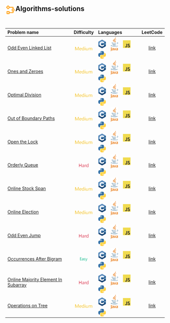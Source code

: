 ## <div align="left"><img src="https://github.com/AnasImloul/Leetcode-Solutions/blob/main/icons/algo.svg" width="32px" align="left"/>Algorithms-solutions</div>
<br>

| Problem name | Difficulty | Languages | LeetCode |
|:-------------|:----------:|:----------|:--------:|
|[Odd Even Linked List](./Odd%20Even%20Linked%20List)|<img src="https://github.com/AnasImloul/Leetcode-Solutions/blob/main/icons/medium.svg" height="12px" align="center"/>|<a href="./Odd%20Even%20Linked%20List/Odd%20Even%20Linked%20List.cpp"><img src="https://github.com/AnasImloul/Leetcode-Solutions/blob/main/icons/c%2B%2B.svg" width="24px" align="center"/></a>&nbsp;&nbsp;&nbsp;&nbsp;<a href="./Odd%20Even%20Linked%20List/Odd%20Even%20Linked%20List.java"><img src="https://github.com/AnasImloul/Leetcode-Solutions/blob/main/icons/java.svg" width="24px" align="center"/></a>&nbsp;&nbsp;&nbsp;&nbsp;<a href="./Odd%20Even%20Linked%20List/Odd%20Even%20Linked%20List.js"><img src="https://github.com/AnasImloul/Leetcode-Solutions/blob/main/icons/javascript.svg" width="24px" align="center"/></a>&nbsp;&nbsp;&nbsp;&nbsp;<a href="./Odd%20Even%20Linked%20List/Odd%20Even%20Linked%20List.txt"><img src="https://github.com/AnasImloul/Leetcode-Solutions/blob/main/icons/python.svg" width="24px" align="center"/></a>|[link](https://www.leetcode.com/problems/odd-even-linked-list)|
|[Ones and Zeroes](./Ones%20and%20Zeroes)|<img src="https://github.com/AnasImloul/Leetcode-Solutions/blob/main/icons/medium.svg" height="12px" align="center"/>|<a href="./Ones%20and%20Zeroes/Ones%20and%20Zeroes.cpp"><img src="https://github.com/AnasImloul/Leetcode-Solutions/blob/main/icons/c%2B%2B.svg" width="24px" align="center"/></a>&nbsp;&nbsp;&nbsp;&nbsp;<a href="./Ones%20and%20Zeroes/Ones%20and%20Zeroes.java"><img src="https://github.com/AnasImloul/Leetcode-Solutions/blob/main/icons/java.svg" width="24px" align="center"/></a>&nbsp;&nbsp;&nbsp;&nbsp;<a href="./Ones%20and%20Zeroes/Ones%20and%20Zeroes.js"><img src="https://github.com/AnasImloul/Leetcode-Solutions/blob/main/icons/javascript.svg" width="24px" align="center"/></a>&nbsp;&nbsp;&nbsp;&nbsp;<a href="./Ones%20and%20Zeroes/Ones%20and%20Zeroes.txt"><img src="https://github.com/AnasImloul/Leetcode-Solutions/blob/main/icons/python.svg" width="24px" align="center"/></a>|[link](https://www.leetcode.com/problems/ones-and-zeroes)|
|[Optimal Division](./Optimal%20Division)|<img src="https://github.com/AnasImloul/Leetcode-Solutions/blob/main/icons/medium.svg" height="12px" align="center"/>|<a href="./Optimal%20Division/Optimal%20Division.cpp"><img src="https://github.com/AnasImloul/Leetcode-Solutions/blob/main/icons/c%2B%2B.svg" width="24px" align="center"/></a>&nbsp;&nbsp;&nbsp;&nbsp;<a href="./Optimal%20Division/Optimal%20Division.java"><img src="https://github.com/AnasImloul/Leetcode-Solutions/blob/main/icons/java.svg" width="24px" align="center"/></a>&nbsp;&nbsp;&nbsp;&nbsp;<a href="./Optimal%20Division/Optimal%20Division.js"><img src="https://github.com/AnasImloul/Leetcode-Solutions/blob/main/icons/javascript.svg" width="24px" align="center"/></a>&nbsp;&nbsp;&nbsp;&nbsp;<a href="./Optimal%20Division/Optimal%20Division.txt"><img src="https://github.com/AnasImloul/Leetcode-Solutions/blob/main/icons/python.svg" width="24px" align="center"/></a>|[link](https://www.leetcode.com/problems/optimal-division)|
|[Out of Boundary Paths](./Out%20of%20Boundary%20Paths)|<img src="https://github.com/AnasImloul/Leetcode-Solutions/blob/main/icons/medium.svg" height="12px" align="center"/>|<a href="./Out%20of%20Boundary%20Paths/Out%20of%20Boundary%20Paths.cpp"><img src="https://github.com/AnasImloul/Leetcode-Solutions/blob/main/icons/c%2B%2B.svg" width="24px" align="center"/></a>&nbsp;&nbsp;&nbsp;&nbsp;<a href="./Out%20of%20Boundary%20Paths/Out%20of%20Boundary%20Paths.java"><img src="https://github.com/AnasImloul/Leetcode-Solutions/blob/main/icons/java.svg" width="24px" align="center"/></a>&nbsp;&nbsp;&nbsp;&nbsp;<a href="./Out%20of%20Boundary%20Paths/Out%20of%20Boundary%20Paths.js"><img src="https://github.com/AnasImloul/Leetcode-Solutions/blob/main/icons/javascript.svg" width="24px" align="center"/></a>&nbsp;&nbsp;&nbsp;&nbsp;<a href="./Out%20of%20Boundary%20Paths/Out%20of%20Boundary%20Paths.txt"><img src="https://github.com/AnasImloul/Leetcode-Solutions/blob/main/icons/python.svg" width="24px" align="center"/></a>|[link](https://www.leetcode.com/problems/out-of-boundary-paths)|
|[Open the Lock](./Open%20the%20Lock)|<img src="https://github.com/AnasImloul/Leetcode-Solutions/blob/main/icons/medium.svg" height="12px" align="center"/>|<a href="./Open%20the%20Lock/Open%20the%20Lock.cpp"><img src="https://github.com/AnasImloul/Leetcode-Solutions/blob/main/icons/c%2B%2B.svg" width="24px" align="center"/></a>&nbsp;&nbsp;&nbsp;&nbsp;<a href="./Open%20the%20Lock/Open%20the%20Lock.java"><img src="https://github.com/AnasImloul/Leetcode-Solutions/blob/main/icons/java.svg" width="24px" align="center"/></a>&nbsp;&nbsp;&nbsp;&nbsp;<a href="./Open%20the%20Lock/Open%20the%20Lock.js"><img src="https://github.com/AnasImloul/Leetcode-Solutions/blob/main/icons/javascript.svg" width="24px" align="center"/></a>&nbsp;&nbsp;&nbsp;&nbsp;<a href="./Open%20the%20Lock/Open%20the%20Lock.txt"><img src="https://github.com/AnasImloul/Leetcode-Solutions/blob/main/icons/python.svg" width="24px" align="center"/></a>|[link](https://www.leetcode.com/problems/open-the-lock)|
|[Orderly Queue](./Orderly%20Queue)|<img src="https://github.com/AnasImloul/Leetcode-Solutions/blob/main/icons/hard.svg" height="12px" align="center"/>|<a href="./Orderly%20Queue/Orderly%20Queue.cpp"><img src="https://github.com/AnasImloul/Leetcode-Solutions/blob/main/icons/c%2B%2B.svg" width="24px" align="center"/></a>&nbsp;&nbsp;&nbsp;&nbsp;<a href="./Orderly%20Queue/Orderly%20Queue.java"><img src="https://github.com/AnasImloul/Leetcode-Solutions/blob/main/icons/java.svg" width="24px" align="center"/></a>&nbsp;&nbsp;&nbsp;&nbsp;<a href="./Orderly%20Queue/Orderly%20Queue.js"><img src="https://github.com/AnasImloul/Leetcode-Solutions/blob/main/icons/javascript.svg" width="24px" align="center"/></a>&nbsp;&nbsp;&nbsp;&nbsp;<a href="./Orderly%20Queue/Orderly%20Queue.txt"><img src="https://github.com/AnasImloul/Leetcode-Solutions/blob/main/icons/python.svg" width="24px" align="center"/></a>|[link](https://www.leetcode.com/problems/orderly-queue)|
|[Online Stock Span](./Online%20Stock%20Span)|<img src="https://github.com/AnasImloul/Leetcode-Solutions/blob/main/icons/medium.svg" height="12px" align="center"/>|<a href="./Online%20Stock%20Span/Online%20Stock%20Span.cpp"><img src="https://github.com/AnasImloul/Leetcode-Solutions/blob/main/icons/c%2B%2B.svg" width="24px" align="center"/></a>&nbsp;&nbsp;&nbsp;&nbsp;<a href="./Online%20Stock%20Span/Online%20Stock%20Span.java"><img src="https://github.com/AnasImloul/Leetcode-Solutions/blob/main/icons/java.svg" width="24px" align="center"/></a>&nbsp;&nbsp;&nbsp;&nbsp;<a href="./Online%20Stock%20Span/Online%20Stock%20Span.js"><img src="https://github.com/AnasImloul/Leetcode-Solutions/blob/main/icons/javascript.svg" width="24px" align="center"/></a>&nbsp;&nbsp;&nbsp;&nbsp;<a href="./Online%20Stock%20Span/Online%20Stock%20Span.txt"><img src="https://github.com/AnasImloul/Leetcode-Solutions/blob/main/icons/python.svg" width="24px" align="center"/></a>|[link](https://www.leetcode.com/problems/online-stock-span)|
|[Online Election](./Online%20Election)|<img src="https://github.com/AnasImloul/Leetcode-Solutions/blob/main/icons/medium.svg" height="12px" align="center"/>|<a href="./Online%20Election/Online%20Election.cpp"><img src="https://github.com/AnasImloul/Leetcode-Solutions/blob/main/icons/c%2B%2B.svg" width="24px" align="center"/></a>&nbsp;&nbsp;&nbsp;&nbsp;<a href="./Online%20Election/Online%20Election.java"><img src="https://github.com/AnasImloul/Leetcode-Solutions/blob/main/icons/java.svg" width="24px" align="center"/></a>&nbsp;&nbsp;&nbsp;&nbsp;<a href="./Online%20Election/Online%20Election.js"><img src="https://github.com/AnasImloul/Leetcode-Solutions/blob/main/icons/javascript.svg" width="24px" align="center"/></a>&nbsp;&nbsp;&nbsp;&nbsp;<a href="./Online%20Election/Online%20Election.txt"><img src="https://github.com/AnasImloul/Leetcode-Solutions/blob/main/icons/python.svg" width="24px" align="center"/></a>|[link](https://www.leetcode.com/problems/online-election)|
|[Odd Even Jump](./Odd%20Even%20Jump)|<img src="https://github.com/AnasImloul/Leetcode-Solutions/blob/main/icons/hard.svg" height="12px" align="center"/>|<a href="./Odd%20Even%20Jump/Odd%20Even%20Jump.cpp"><img src="https://github.com/AnasImloul/Leetcode-Solutions/blob/main/icons/c%2B%2B.svg" width="24px" align="center"/></a>&nbsp;&nbsp;&nbsp;&nbsp;<a href="./Odd%20Even%20Jump/Odd%20Even%20Jump.java"><img src="https://github.com/AnasImloul/Leetcode-Solutions/blob/main/icons/java.svg" width="24px" align="center"/></a>&nbsp;&nbsp;&nbsp;&nbsp;<a href="./Odd%20Even%20Jump/Odd%20Even%20Jump.js"><img src="https://github.com/AnasImloul/Leetcode-Solutions/blob/main/icons/javascript.svg" width="24px" align="center"/></a>&nbsp;&nbsp;&nbsp;&nbsp;<a href="./Odd%20Even%20Jump/Odd%20Even%20Jump.txt"><img src="https://github.com/AnasImloul/Leetcode-Solutions/blob/main/icons/python.svg" width="24px" align="center"/></a>|[link](https://www.leetcode.com/problems/odd-even-jump)|
|[Occurrences After Bigram](./Occurrences%20After%20Bigram)|<img src="https://github.com/AnasImloul/Leetcode-Solutions/blob/main/icons/easy.svg" height="12px" align="center"/>|<a href="./Occurrences%20After%20Bigram/Occurrences%20After%20Bigram.cpp"><img src="https://github.com/AnasImloul/Leetcode-Solutions/blob/main/icons/c%2B%2B.svg" width="24px" align="center"/></a>&nbsp;&nbsp;&nbsp;&nbsp;<a href="./Occurrences%20After%20Bigram/Occurrences%20After%20Bigram.java"><img src="https://github.com/AnasImloul/Leetcode-Solutions/blob/main/icons/java.svg" width="24px" align="center"/></a>&nbsp;&nbsp;&nbsp;&nbsp;<a href="./Occurrences%20After%20Bigram/Occurrences%20After%20Bigram.js"><img src="https://github.com/AnasImloul/Leetcode-Solutions/blob/main/icons/javascript.svg" width="24px" align="center"/></a>&nbsp;&nbsp;&nbsp;&nbsp;<a href="./Occurrences%20After%20Bigram/Occurrences%20After%20Bigram.txt"><img src="https://github.com/AnasImloul/Leetcode-Solutions/blob/main/icons/python.svg" width="24px" align="center"/></a>|[link](https://www.leetcode.com/problems/occurrences-after-bigram)|
|[Online Majority Element In Subarray](./Online%20Majority%20Element%20In%20Subarray)|<img src="https://github.com/AnasImloul/Leetcode-Solutions/blob/main/icons/hard.svg" height="12px" align="center"/>|<a href="./Online%20Majority%20Element%20In%20Subarray/Online%20Majority%20Element%20In%20Subarray.cpp"><img src="https://github.com/AnasImloul/Leetcode-Solutions/blob/main/icons/c%2B%2B.svg" width="24px" align="center"/></a>&nbsp;&nbsp;&nbsp;&nbsp;<a href="./Online%20Majority%20Element%20In%20Subarray/Online%20Majority%20Element%20In%20Subarray.java"><img src="https://github.com/AnasImloul/Leetcode-Solutions/blob/main/icons/java.svg" width="24px" align="center"/></a>&nbsp;&nbsp;&nbsp;&nbsp;<a href="./Online%20Majority%20Element%20In%20Subarray/Online%20Majority%20Element%20In%20Subarray.js"><img src="https://github.com/AnasImloul/Leetcode-Solutions/blob/main/icons/javascript.svg" width="24px" align="center"/></a>&nbsp;&nbsp;&nbsp;&nbsp;<a href="./Online%20Majority%20Element%20In%20Subarray/Online%20Majority%20Element%20In%20Subarray.txt"><img src="https://github.com/AnasImloul/Leetcode-Solutions/blob/main/icons/python.svg" width="24px" align="center"/></a>|[link](https://www.leetcode.com/problems/online-majority-element-in-subarray)|
|[Operations on Tree](./Operations%20on%20Tree)|<img src="https://github.com/AnasImloul/Leetcode-Solutions/blob/main/icons/medium.svg" height="12px" align="center"/>|<a href="./Operations%20on%20Tree/Operations%20on%20Tree.cpp"><img src="https://github.com/AnasImloul/Leetcode-Solutions/blob/main/icons/c%2B%2B.svg" width="24px" align="center"/></a>&nbsp;&nbsp;&nbsp;&nbsp;<a href="./Operations%20on%20Tree/Operations%20on%20Tree.java"><img src="https://github.com/AnasImloul/Leetcode-Solutions/blob/main/icons/java.svg" width="24px" align="center"/></a>&nbsp;&nbsp;&nbsp;&nbsp;<a href="./Operations%20on%20Tree/Operations%20on%20Tree.js"><img src="https://github.com/AnasImloul/Leetcode-Solutions/blob/main/icons/javascript.svg" width="24px" align="center"/></a>&nbsp;&nbsp;&nbsp;&nbsp;<a href="./Operations%20on%20Tree/Operations%20on%20Tree.txt"><img src="https://github.com/AnasImloul/Leetcode-Solutions/blob/main/icons/python.svg" width="24px" align="center"/></a>|[link](https://www.leetcode.com/problems/operations-on-tree)|